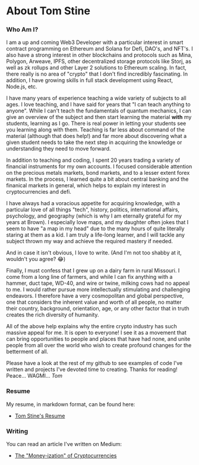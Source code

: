 # About Tom Stine

### Who Am I?

I am a up and coming Web3 Developer with a particular interest in smart contract programming on Ethereum and Solana for Defi, DAO's, and NFT's. I also have a strong interest in other blockchains and protocols such as Mina, Polygon, Arweave, IPFS, other decentralized storage protocols like Storj, as well as zk rollups and other Layer 2 solutions to Ethereum scaling. In fact, there really is no area of "crypto" that I don't find incredibly fascinating. In addition, I have growing skills in full stack development using React, Node.js, etc. 

I have many years of experience teaching a wide variety of subjects to all ages. I love teaching, and I have said for years that "I can teach anything to anyone". While I can't teach the fundamentals of quantum mechanics, I can give an overview of the subject and then start learning the material **with** my students, learning as I go. There is real power in letting your students see you learning along with them. Teaching is far less about command of the material (although that does help!) and far more about discovering what a given student needs to take the next step in acquiring the knowledge or understanding they need to move forward.

In addition to teaching and coding, I spent 20 years trading a variety of financial instruments for my own accounts. I focused considerable attention on the precious metals markets, bond markets, and to a lesser extent forex markets. In the process, I learned quite a bit about central banking and the finanical markets in general, which helps to explain my interest in cryptocurrencies and defi.

I have always had a voracious appetite for acquiring knowledge, with a particular love of all things "tech", history, politics, international affairs, psychology, and geography (which is why I am eternally grateful for my years at Brown). I especially love maps, and my daughter often jokes that I seem to have "a map in my head" due to the many hours of quite literally staring at them as a kid. I am truly a life-long learner, and I will tackle any subject thrown my way and achieve the required mastery if needed.

And in case it isn't obvious, I love to write. (And I'm not too shabby at it, wouldn't you agree? 😂)

Finally, I must confess that I grew up on a dairy farm in rural Missouri. I come from a long line of farmers, and while I can fix anything with a hammer, duct tape, WD-40, and wire or twine, milking cows had no appeal to me. I would rather pursue more intellectually stimulating and challenging endeavors. I therefore have a very cosmopolitan and global perspective, one that considers the inherent value and worth of all people, no matter their country, background, orientation, age, or any other factor that in truth creates the rich diversity of humanity. 

All of the above help explains why the entire crypto industry has such massive appeal for me. It is open to everyone! I see it as a movement that can bring opportunities to people and places that have had none, and unite people from all over the world who wish to create profound changes for the betterment of all. 

Please have a look at the rest of my github to see examples of code I've written and projects I've devoted time to creating. Thanks for reading! Peace... WAGMI... _Tom_

### Resume

My resume, in markdown format, can be found here:
- [Tom Stine's Resume](https://github.com/13zebras/about-tom/blob/main/tom-stine-resume.md)

### Writing

You can read an article I've written on Medium:
- [The "Money-ization" of Cryptocurrencies](https://13zebras.medium.com/the-money-ization-of-cryptocurrencies-7293f2914455)